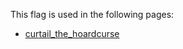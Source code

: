 This flag is used in the following pages:
 - [curtail_the_hoardcurse](../events/curtail_the_hoardcurse.md)
